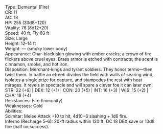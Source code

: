 Type: Elemental (Fire)  
CR: 11  
AC: 18  
HP: 255 (30d8+120)  
Vitality: 76 (8d12+20)  
Speed: 40 ft, Fly 60 ft  
Size: Large  
Height: 12–14 ft  
Weight: — (smoky lower body)  
Appearance: Char-black skin glowing with ember cracks; a crown of fire flickers above cruel eyes. Brass armor is etched with contracts; the scent is cinnamon, smoke, and hot iron.  
Disposition: Merchant-kings and tyrant soldiers. They honor terms—then twist them. In battle an efreeti divides the field with walls of searing wind, isolates a single prize for capture, and stampedes the rest with heat mirages. It revels in spectacle and will spare a clever foe it can later own.  
STR: 22 (+6) | DEX: 12 (+1) | CON: 20 (+5) | INT: 16 (+3) | WIS: 15 (+2) | CHA: 18 (+4)  
Resistances: Fire (Immunity)  
Weaknesses: Cold  
Abilities:  
Scimitar: Melee Attack +10 to hit, 4d10+6 slashing + 1d6 fire.  
Inferno (Recharge 5–6): 20-ft radius within 120 ft; DC 18 DEX save or 10d8 fire (half on success).